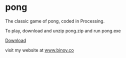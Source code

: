 # pong
 
The classic game of pong, coded in Processing.

To play, download and unzip pong.zip and run pong.exe




[Download](https://github.com/binoy-d/pong/raw/master/pong/pong.zip)




visit my website at www.binoy.co
